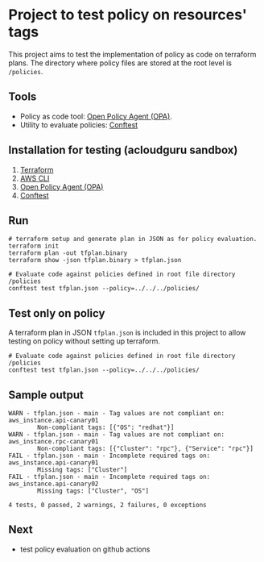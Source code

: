 # Project to test policy on resources' tags

This project aims to test the implementation of policy as code on terraform plans. The directory where policy files are stored at the root level is `/policies`.

## Tools
- Policy as code tool: [Open Policy Agent (OPA)](https://www.openpolicyagent.org/docs/latest/).
- Utility to evaluate policies: [Conftest](https://www.conftest.dev/)

## Installation for testing (acloudguru sandbox)
1. [Terraform](https://developer.hashicorp.com/terraform/tutorials/aws-get-started/install-cli)
2. [AWS CLI](https://docs.aws.amazon.com/cli/latest/userguide/getting-started-install.html)
3. [Open Policy Agent (OPA)](https://www.openpolicyagent.org/docs/latest/#running-opa)
4. [Conftest](https://www.conftest.dev/install/)

## Run
```
# terraform setup and generate plan in JSON as for policy evaluation.
terraform init
terraform plan -out tfplan.binary
terraform show -json tfplan.binary > tfplan.json

# Evaluate code against policies defined in root file directory /policies
conftest test tfplan.json --policy=../../../policies/
```

## Test only on policy
A terraform plan in JSON `tfplan.json` is included in this project to allow testing on policy without setting up terraform.
```
# Evaluate code against policies defined in root file directory /policies
conftest test tfplan.json --policy=../../../policies/
```

## Sample output

```
WARN - tfplan.json - main - Tag values are not compliant on: aws_instance.api-canary01 
        Non-compliant tags: [{"OS": "redhat"}]
WARN - tfplan.json - main - Tag values are not compliant on: aws_instance.rpc-canary01 
        Non-compliant tags: [{"Cluster": "rpc"}, {"Service": "rpc"}]
FAIL - tfplan.json - main - Incomplete required tags on: aws_instance.api-canary01 
        Missing tags: ["Cluster"]
FAIL - tfplan.json - main - Incomplete required tags on: aws_instance.api-canary02 
        Missing tags: ["Cluster", "OS"]

4 tests, 0 passed, 2 warnings, 2 failures, 0 exceptions
```

## Next
- test policy evaluation on github actions
